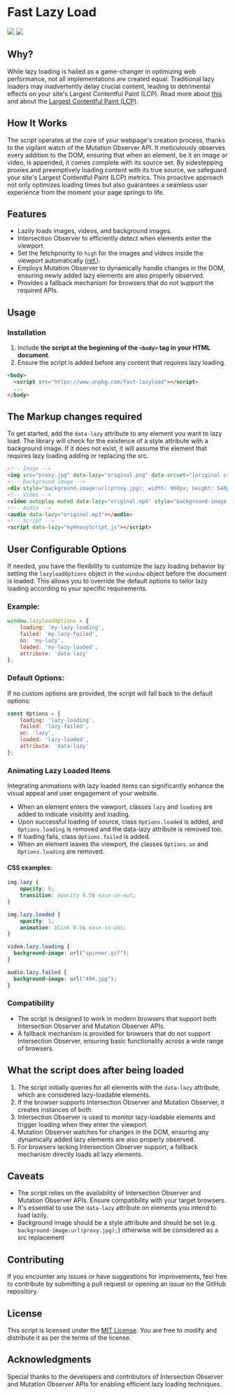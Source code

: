 # Fast Lazy Load
[![](https://img.shields.io/npm/v/fast-lazyload.svg?label=npm%20version)](https://www.npmjs.com/package/fast-lazyload)
[![](https://img.shields.io/npm/l/fast-lazyload)](https://github.com/erikyo/fast-lazyload?tab=GPL-3.0-1-ov-file#readme)

## Why?
While lazy loading is hailed as a game-changer in optimizing web performance, not all implementations are created equal.
Traditional lazy loaders may inadvertently delay crucial content, leading to detrimental effects on your site's Largest Contentful Paint (LCP).
Read more about [this](https://web.dev/articles/lazy-loading-images) and about the [Largest Contentful Paint (LCP)](https://web.dev/lcp/).

## How It Works
The script operates at the core of your webpage's creation process, thanks to the vigilant watch of the Mutation Observer API.
It meticulously observes every addition to the DOM, ensuring that when an element, be it an image or video, is appended, it comes complete with its source set.
By sidestepping proxies and preemptively loading content with its true source, we safeguard your site's Largest Contentful Paint (LCP) metrics.
This proactive approach not only optimizes loading times but also guarantees a seamless user experience from the moment your page springs to life.

## Features

- Lazily loads images, videos, and background images.
- Intersection Observer to efficiently detect when elements enter the viewport.
- Set the fetchpriority to `high` for the images and videos inside the viewport automatically ([ref.](https://web.dev/articles/optimize-lcp?utm_source=lighthouse&utm_medium=lr#optimize-resource-priority)).
- Employs Mutation Observer to dynamically handle changes in the DOM, ensuring newly added lazy elements are also properly observed.
- Provides a fallback mechanism for browsers that do not support the required APIs.

## Usage

### Installation

1. Include **the script at the beginning of the `<body>` tag in your HTML document**.
2. Ensure the script is added before any content that requires lazy loading.

```html
<body>
  <script src="https://www.unpkg.com/fast-lazyload"></script>
  ...
</body>
```

## The Markup changes required

To get started, add the `data-lazy` attribute to any element you want to lazy load.
The library will check for the existence of a style attribute with a background image.
If it does not exist, it will assume the element that requires lazy loading adding or replacing the src.

```html
<!-- Image -->
<img src="proxy.jpg" data-lazy="original.png" data-srcset="[original srcset]" width="960" height="540" />
<!-- Background image -->
<div style="background-image:url(proxy.jpg); width: 960px; height: 540px" data-lazy="original.png"></div>
<!-- Video -->
<video autoplay muted data-lazy="original.mp4" style="background-image:url(proxy.jpg); width: 960px; height: 540px"></video>
<!-- Audio -->
<audio data-lazy="original.mp3"></audio>
<!-- Script -->
<script data-lazy="myHeavyScript.js"></script>
```

## User Configurable Options

If needed, you have the flexibility to customize the lazy loading behavior by setting the `lazyloadOptions` object in the `window` object before the document is loaded. This allows you to override the default options to tailor lazy loading according to your specific requirements.

### Example:

```javascript
window.lazyloadOptions = {
    loading: 'my-lazy-loading',
    failed: 'my-lazy-failed',
    on: 'my-lazy',
    loaded: 'my-lazy-loaded',
    attribute: 'data-lazy'
};
```

### Default Options:

If no custom options are provided, the script will fall back to the default options:

```javascript
const Options = {
    loading: 'lazy-loading',
    failed: 'lazy-failed',
    on: 'lazy',
    loaded: 'lazy-loaded',
    attribute: 'data-lazy'
};
```

### Animating Lazy Loaded Items

Integrating animations with lazy loaded items can significantly enhance the visual appeal and user engagement of your website.

- When an element enters the viewport, classes `lazy` and `loading` are added to indicate visibility and loading.
- Upon successful loading of source, class `Options.loaded` is added, and `Options.loading` is removed and the data-lazy attribute is removed too.
- If loading fails, class `Options.failed` is added.
- When an element leaves the viewport, the classes `Options.on` and `Options.loading` are removed.


#### CSS examples:

```css
img.lazy {
    opacity: 0;
    transition: opacity 0.5s ease-in-out;
}

img.lazy.loaded {
    opacity: 1;
    animation: blink 0.5s ease-in-out;
}

video.lazy.loading {
  background-image: url("spinner.gif");
}

audio.lazy.failed {
  background-image: url("404.jpg");
}
```

### Compatibility

- The script is designed to work in modern browsers that support both Intersection Observer and Mutation Observer APIs.
- A fallback mechanism is provided for browsers that do not support Intersection Observer, ensuring basic functionality across a wide range of browsers.

## What the script does after being loaded

1. The script initially queries for all elements with the `data-lazy` attribute, which are considered lazy-loadable elements.
2. If the browser supports Intersection Observer and Mutation Observer, it creates instances of both.
3. Intersection Observer is used to monitor lazy-loadable elements and trigger loading when they enter the viewport.
4. Mutation Observer watches for changes in the DOM, ensuring any dynamically added lazy elements are also properly observed.
5. For browsers lacking Intersection Observer support, a fallback mechanism directly loads all lazy elements.

## Caveats

- The script relies on the availability of Intersection Observer and Mutation Observer APIs. Ensure compatibility with your target browsers.
- It's essential to use the `data-lazy` attribute on elements you intend to load lazily.
- Background image should be a style attribute and should be set (e.g. `background-image:url(proxy.jpg);`) otherwise will be considered as a src replacement

## Contributing

If you encounter any issues or have suggestions for improvements, feel free to contribute by submitting a pull request or opening an issue on the GitHub repository.

## License

This script is licensed under the [MIT License](https://opensource.org/licenses/MIT). You are free to modify and distribute it as per the terms of the license.

## Acknowledgments

Special thanks to the developers and contributors of Intersection Observer and Mutation Observer APIs for enabling efficient lazy loading techniques.
